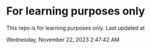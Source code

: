 # For learning purposes only
This repo is for learning purposes only.
Last updated at

Wednesday, November 22, 2023 2:47:42 AM

